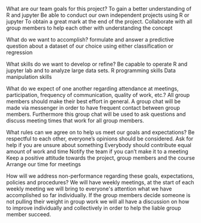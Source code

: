 What are our team goals for this project?
To gain a better understanding of R and jupyter 
Be able to conduct our own independent projects using R or jupyter
To obtain a great mark at the end of the project.
Collaborate with all group members to help each other with understanding the concept

What do we want to accomplish?
 formulate and answer a predictive question about a dataset of our choice using either classification or regression
 
What skills do we want to develop or refine?
Be capable to operate R and jupyter lab and to analyze large data sets. 
R programming skills
Data manipulation skills

What do we expect of one another regarding attendance at meetings, participation, frequency of communication, quality of work, etc.?
All group members should make their best effort in general. A group chat will be made via messenger in order to have frequent contact between group members. Furthermore this group chat will be used to ask questions and discuss meeting times that work for all group members.

What rules can we agree on to help us meet our goals and expectations?
Be respectful to each other, everyone’s opinions should be considered.
Ask for help if you are unsure about something
Everybody should contribute equal amount of work and time 
Notify the team if you can’t make it to a meeting
Keep a positive attitude towards the project, group members and the course
Arrange our time for meetings

How will we address non-performance regarding these goals, expectations, policies and procedures?
 We will have weekly meetings, at the start of each weekly meeting we will bring to everyone's attention what we have accomplished so far individually. If the group members decide someone is not pulling their weight in group work we will all have a discussion on how to improve individually and collectively in order to help the liable group member succeed.
